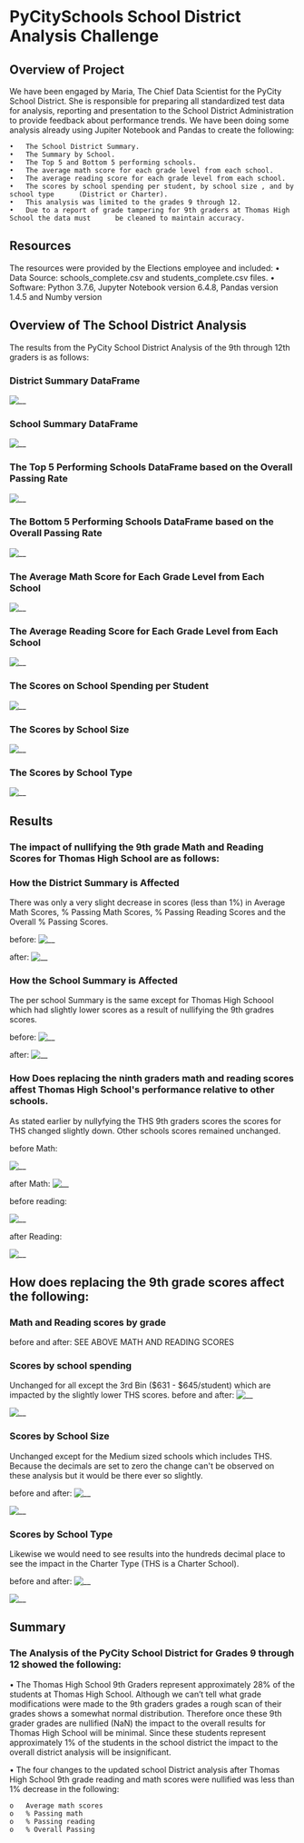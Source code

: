# PyCitySchools School District Analysis Challenge

## Overview of Project

We have been engaged by Maria, The Chief Data Scientist for the PyCity School District.  She is responsible for preparing all standardized test data for analysis, reporting and presentation to the School District Administration to provide feedback about performance trends.  We have been doing some analysis already using Jupiter Notebook and Pandas to create the following:

	•	The School District Summary.
	•	The Summary by School.
	•	The Top 5 and Bottom 5 performing schools.
	•	The average math score for each grade level from each school.
	•	The average reading score for each grade level from each school.
	•	The scores by school spending per student, by school size , and by school type 		(District or Charter).
	•	This analysis was limited to the grades 9 through 12.
	•	Due to a report of grade tampering for 9th graders at Thomas High School the data must 		be cleaned to maintain accuracy.

## Resources
The resources were provided by the Elections employee and included:
•	Data Source: schools_complete.csv and students_complete.csv files.
•	Software: Python 3.7.6, Jupyter Notebook version 6.4.8, Pandas version 1.4.5 and Numby version 

## Overview of The School District Analysis

The results from the PyCity School District Analysis of the 9th through 12th graders is as follows:

### District Summary DataFrame

![__](https://github.com/Johnnytoobadman/School_District_Analysis/blob/main/PNG%20Files/PyCity%20District%20Summary.png)

### School Summary DataFrame

![__](https://github.com/Johnnytoobadman/School_District_Analysis/blob/main/PNG%20Files/School%20Summary%20DataFrame.png)

### The Top 5 Performing Schools DataFrame based on the Overall Passing Rate

![__](https://github.com/Johnnytoobadman/School_District_Analysis/blob/main/PNG%20Files/Top%205%20Perfoming%20Schools.png)

### The Bottom 5 Performing Schools DataFrame based on the Overall Passing Rate

![__](https://github.com/Johnnytoobadman/School_District_Analysis/blob/main/PNG%20Files/Bottom%205%20Perfoming%20Schools.png)

### The Average Math Score for Each Grade Level from Each School

![__](https://github.com/Johnnytoobadman/School_District_Analysis/blob/main/PNG%20Files/Average%20Math%20Score%20by%20Grade.png)

### The Average Reading Score for Each Grade Level from Each School

![__](https://github.com/Johnnytoobadman/School_District_Analysis/blob/main/PNG%20Files/Average%20Reading%20Score%20by%20Grade.png)

### The Scores on School Spending per Student

![__](https://github.com/Johnnytoobadman/School_District_Analysis/blob/main/PNG%20Files/Scores%20on%20School%20Spending%20per%20Student.png)

### The Scores by School Size

![__](https://github.com/Johnnytoobadman/School_District_Analysis/blob/main/PNG%20Files/Scores%20by%20School%20Size.png)

### The Scores by School Type

![__](https://github.com/Johnnytoobadman/School_District_Analysis/blob/main/PNG%20Files/Scores%20by%20School%20Type.png)

## Results

### The impact of nullifying the 9th grade Math and Reading Scores for Thomas High School are as follows:

### How the District Summary is Affected
There was only a very slight decrease in scores (less than 1%) in Average Math Scores, % Passing Math Scores, % Passing Reading Scores and the Overall % Passing Scores.

before:
![__](https://github.com/Johnnytoobadman/School_District_Analysis/blob/main/PNG%20Files/District%20Analysis1.png)

after:
![__](https://github.com/Johnnytoobadman/School_District_Analysis/blob/main/PNG%20Files/PyCity%20District%20Summary.png)

### How the School Summary is Affected
The per school Summary is the same except for Thomas High Schoool which had slightly lower scores as a result of nullifying the 9th gradres scores.

before:
![__](https://github.com/Johnnytoobadman/School_District_Analysis/blob/main/PNG%20Files/Per%20School%20Analysis1.png)

after:
![__](https://github.com/Johnnytoobadman/School_District_Analysis/blob/main/PNG%20Files/School%20Summary%20DataFrame.png)

### How Does replacing the ninth graders math and reading scores affest Thomas High School's performance relative to other schools.
As stated earlier by nullyfying the THS 9th graders scores the scores for THS changed slightly down.  Other schools scores remained unchanged.

before Math:

![__](https://github.com/Johnnytoobadman/School_District_Analysis/blob/main/PNG%20Files/Math%20scores%20by%20grade1.png)

after Math:
![__](https://github.com/Johnnytoobadman/School_District_Analysis/blob/main/PNG%20Files/Average%20Math%20Score%20by%20Grade.png)



before reading:

![__](https://github.com/Johnnytoobadman/School_District_Analysis/blob/main/PNG%20Files/reading%20scores%20by%20grade1.png)

after Reading:

![__](https://github.com/Johnnytoobadman/School_District_Analysis/blob/main/PNG%20Files/Average%20Reading%20Score%20by%20Grade.png)

## How does replacing the 9th grade scores affect the following:

### Math and Reading scores by grade
before and after:
	SEE ABOVE MATH AND READING SCORES
	 
### Scores by school spending
Unchanged for all except the 3rd Bin ($631 - $645/student) which are impacted by the slightly lower THS scores.
before and after:
![__](https://github.com/Johnnytoobadman/School_District_Analysis/blob/main/PNG%20Files/Student%20spending%20by%20school1.png)
	 
![__](https://github.com/Johnnytoobadman/School_District_Analysis/blob/main/PNG%20Files/Spending%20by%20school%20summary.png)	 

### Scores by School Size
Unchanged except for the Medium sized schools which includes THS.  Because the decimals are set to zero the change can't be observed on these analysis but it would be there ever so slightly.

before and after:
![__](https://github.com/Johnnytoobadman/School_District_Analysis/blob/main/PNG%20Files/School%20size1.png)

![__](https://github.com/Johnnytoobadman/School_District_Analysis/blob/main/PNG%20Files/Scores%20by%20School%20Size.png)

### Scores by School Type
Likewise we would need to see results into the hundreds decimal place to see the impact in the Charter Type (THS is a Charter School).

before and after:
![__](https://github.com/Johnnytoobadman/School_District_Analysis/blob/main/PNG%20Files/School%20type1.png)

![__](https://github.com/Johnnytoobadman/School_District_Analysis/blob/main/PNG%20Files/Scores%20by%20School%20Type.png)


## Summary
### The Analysis of the PyCity School District for Grades 9 through 12 showed the following:

•	The Thomas High School 9th Graders represent approximately 28% of the students at Thomas High School.  Although we can’t tell what grade modifications were made to the 9th graders grades a rough scan of their grades shows a somewhat normal distribution.  Therefore once these 9th grader grades are nullified (NaN) the impact to the overall results for Thomas High School will be minimal. Since these students represent approximately 1% of the students in the school district the impact to the overall district analysis will be insignificant.
 
•	The four changes to the updated school District analysis after Thomas High School 9th grade reading and math scores were nullified was less than 1% decrease in the following:

	o	Average math scores
	o	% Passing math
	o	% Passing reading 
	o	% Overall Passing
